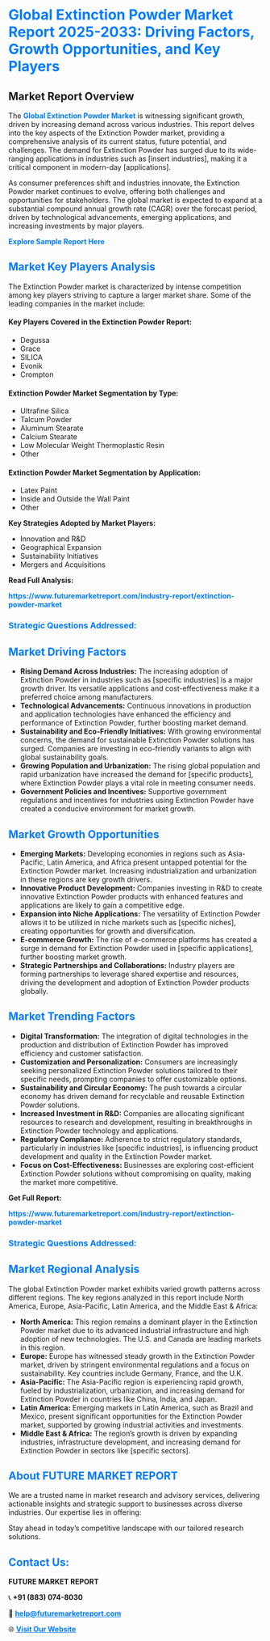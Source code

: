 <h1 style="color: #007BFF;">Global Extinction Powder Market Report 2025-2033: Driving Factors, Growth Opportunities, and Key Players</h1>

<section id="overview">
<h2>Market Report Overview</h2>
<p>The <a href="https://www.futuremarketreport.com/industry-report/extinction-powder-market" style="color: #007BFF; text-decoration: none;"><strong>Global Extinction Powder Market</strong></a> is witnessing significant growth, driven by increasing demand across various industries. This report delves into the key aspects of the Extinction Powder market, providing a comprehensive analysis of its current status, future potential, and challenges. The demand for Extinction Powder has surged due to its wide-ranging applications in industries such as [insert industries], making it a critical component in modern-day [applications].</p>
<p>As consumer preferences shift and industries innovate, the Extinction Powder market continues to evolve, offering both challenges and opportunities for stakeholders. The global market is expected to expand at a substantial compound annual growth rate (CAGR) over the forecast period, driven by technological advancements, emerging applications, and increasing investments by major players.</p>
</section>

<section id="overview">
<p><a href="https://www.futuremarketreport.com/request-sample/reportId=60196" style="color: #007BFF; text-decoration: none;"><strong>Explore Sample Report Here</strong></a></p>
</section>

<section id="key-players">
<h2 style="color: #007BFF;">Market Key Players Analysis</h2>
<p>The Extinction Powder market is characterized by intense competition among key players striving to capture a larger market share. Some of the leading companies in the market include:</p>
<h4>Key Players Covered in the Extinction Powder Report:</h4>
<ul><li>Degussa</li><li>Grace</li><li>SILICA</li><li>Evonik</li><li>Crompton</li></ul>
<h4>Extinction Powder Market Segmentation by Type:</h4>
<ul><li>Ultrafine Silica</li><li>Talcum Powder</li><li>Aluminum Stearate</li><li>Calcium Stearate</li><li>Low Molecular Weight Thermoplastic Resin</li><li>Other</li></ul>

<h4>Extinction Powder Market Segmentation by Application:</h4>
<ul><li>Latex Paint</li><li>Inside and Outside the Wall Paint</li><li>Other</li></ul>
<p><strong>Key Strategies Adopted by Market Players:</strong></p>
<ul>
<li>Innovation and R&D</li>
<li>Geographical Expansion</li>
<li>Sustainability Initiatives</li>
<li>Mergers and Acquisitions</li>
</ul>
</section>

<section>
<p><strong>Read Full Analysis: </strong></p><a href="https://www.futuremarketreport.com/industry-report/extinction-powder-market" style="color: #007BFF; text-decoration: none;"><strong>https://www.futuremarketreport.com/industry-report/extinction-powder-market</strong></a>
<h3 style="color: #007BFF;">Strategic Questions Addressed:</h3>
</section>

<section id="driving-factors">
<h2 style="color: #007BFF;">Market Driving Factors</h2>
<ul>
<li><strong>Rising Demand Across Industries:</strong> The increasing adoption of Extinction Powder in industries such as [specific industries] is a major growth driver. Its versatile applications and cost-effectiveness make it a preferred choice among manufacturers.</li>
<li><strong>Technological Advancements:</strong> Continuous innovations in production and application technologies have enhanced the efficiency and performance of Extinction Powder, further boosting market demand.</li>
<li><strong>Sustainability and Eco-Friendly Initiatives:</strong> With growing environmental concerns, the demand for sustainable Extinction Powder solutions has surged. Companies are investing in eco-friendly variants to align with global sustainability goals.</li>
<li><strong>Growing Population and Urbanization:</strong> The rising global population and rapid urbanization have increased the demand for [specific products], where Extinction Powder plays a vital role in meeting consumer needs.</li>
<li><strong>Government Policies and Incentives:</strong> Supportive government regulations and incentives for industries using Extinction Powder have created a conducive environment for market growth.</li>
</ul>
</section>

<section id="growth-opportunities">
<h2 style="color: #007BFF;">Market Growth Opportunities</h2>
<ul>
<li><strong>Emerging Markets:</strong> Developing economies in regions such as Asia-Pacific, Latin America, and Africa present untapped potential for the Extinction Powder market. Increasing industrialization and urbanization in these regions are key growth drivers.</li>
<li><strong>Innovative Product Development:</strong> Companies investing in R&D to create innovative Extinction Powder products with enhanced features and applications are likely to gain a competitive edge.</li>
<li><strong>Expansion into Niche Applications:</strong> The versatility of Extinction Powder allows it to be utilized in niche markets such as [specific niches], creating opportunities for growth and diversification.</li>
<li><strong>E-commerce Growth:</strong> The rise of e-commerce platforms has created a surge in demand for Extinction Powder used in [specific applications], further boosting market growth.</li>
<li><strong>Strategic Partnerships and Collaborations:</strong> Industry players are forming partnerships to leverage shared expertise and resources, driving the development and adoption of Extinction Powder products globally.</li>
</ul>
</section>

<section id="trending-factors">
<h2 style="color: #007BFF;">Market Trending Factors</h2>
<ul>
<li><strong>Digital Transformation:</strong> The integration of digital technologies in the production and distribution of Extinction Powder has improved efficiency and customer satisfaction.</li>
<li><strong>Customization and Personalization:</strong> Consumers are increasingly seeking personalized Extinction Powder solutions tailored to their specific needs, prompting companies to offer customizable options.</li>
<li><strong>Sustainability and Circular Economy:</strong> The push towards a circular economy has driven demand for recyclable and reusable Extinction Powder solutions.</li>
<li><strong>Increased Investment in R&D:</strong> Companies are allocating significant resources to research and development, resulting in breakthroughs in Extinction Powder technology and applications.</li>
<li><strong>Regulatory Compliance:</strong> Adherence to strict regulatory standards, particularly in industries like [specific industries], is influencing product development and quality in the Extinction Powder market.</li>
<li><strong>Focus on Cost-Effectiveness:</strong> Businesses are exploring cost-efficient Extinction Powder solutions without compromising on quality, making the market more competitive.</li>
</ul>
</section>

<section>
<p><strong>Get Full Report: </strong></p><a href="https://www.futuremarketreport.com/industry-report/extinction-powder-market" style="color: #007BFF; text-decoration: none;"><strong>https://www.futuremarketreport.com/industry-report/extinction-powder-market</strong></a>
<h3 style="color: #007BFF;">Strategic Questions Addressed:</h3>
</section>


<section id="regional-analysis">
<h2 style="color: #007BFF;">Market Regional Analysis</h2>
<p>The global Extinction Powder market exhibits varied growth patterns across different regions. The key regions analyzed in this report include North America, Europe, Asia-Pacific, Latin America, and the Middle East & Africa:</p>
<ul>
<li><strong>North America:</strong> This region remains a dominant player in the Extinction Powder market due to its advanced industrial infrastructure and high adoption of new technologies. The U.S. and Canada are leading markets in this region.</li>
<li><strong>Europe:</strong> Europe has witnessed steady growth in the Extinction Powder market, driven by stringent environmental regulations and a focus on sustainability. Key countries include Germany, France, and the U.K.</li>
<li><strong>Asia-Pacific:</strong> The Asia-Pacific region is experiencing rapid growth, fueled by industrialization, urbanization, and increasing demand for Extinction Powder in countries like China, India, and Japan.</li>
<li><strong>Latin America:</strong> Emerging markets in Latin America, such as Brazil and Mexico, present significant opportunities for the Extinction Powder market, supported by growing industrial activities and investments.</li>
<li><strong>Middle East & Africa:</strong> The region’s growth is driven by expanding industries, infrastructure development, and increasing demand for Extinction Powder in sectors like [specific sectors].</li>
</ul>
</section>

<footer>
<h2 style="color: #007BFF;">About FUTURE MARKET REPORT</h2>
<p>We are a trusted name in market research and advisory services, delivering actionable insights and strategic support to businesses across diverse industries. Our expertise lies in offering:</p>

<p>Stay ahead in today’s competitive landscape with our tailored research solutions.</p>

<h2 style="color: #007BFF;">Contact Us:</h2>
<p><strong>FUTURE MARKET REPORT</strong></p>
<p>📞 <strong>+91 (883) 074-8030</strong></p>
<p>📧 <strong><a href="mailto:help@futuremarketreport.com" style="color: #007BFF;">help@futuremarketreport.com</a></strong></p>
<p>🌐 <strong><a href="https://www.futuremarketreport.com/" style="color: #007BFF;">Visit Our Website</a></strong></p>
</footer>